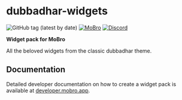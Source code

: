 # dubbadhar-widgets

![GitHub tag (latest by date)](https://img.shields.io/github/v/tag/ModBros/dubbadhar-widgets?label=version)
[![MoBro](https://img.shields.io/badge/-MoBro-red.svg)](https://mobro.app)
[![Discord](https://img.shields.io/discord/620204412706750466.svg?color=7389D8&labelColor=6A7EC2&logo=discord&logoColor=ffffff&style=flat-square)](https://discord.com/invite/DSNX4ds)

**Widget pack for MoBro**

All the beloved widgets from the classic dubbadhar theme.

## Documentation

Detailed developer documentation on how to create a widget pack is available at [developer.mobro.app](https://developer.mobro.app).
